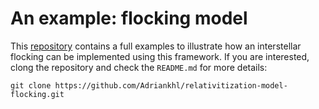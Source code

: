 # An example: flocking model

This [repository](https://github.com/Adriankhl/relativitization-model-flocking)
contains a full examples to illustrate how an interstellar flocking can be implemented
using this framework.
If you are interested, clong the repository and check the `README.md` for more details:

```shell
git clone https://github.com/Adriankhl/relativitization-model-flocking.git
```
